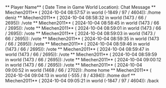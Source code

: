 ** Player Name** ( Date  Time in  Game World Location):  Chat Message
** Miechen2011** ( 2024-10-04  08:57:57 in  world (-1849 / 97 / 4604)): /home deniz
** Miechen2011** ( 2024-10-04  08:58:32 in  world (1473 / 66 / 2695)): /vote
** Miechen2011** ( 2024-10-04  08:58:45 in  world (1473 / 66 / 2695)): /vote
** Miechen2011** ( 2024-10-04  08:59:01 in  world (1473 / 66 / 2695)): /vote
** Miechen2011** ( 2024-10-04  08:59:03 in  world (1473 / 66 / 2695)): /vote
** Miechen2011** ( 2024-10-04  08:59:35 in  world (1473 / 66 / 2695)): /vote
** Miechen2011** ( 2024-10-04  08:59:46 in  world (1473 / 66 / 2695)): /vote
** Miechen2011** ( 2024-10-04  08:59:47 in  world (1473 / 66 / 2695)): /vote
** Miechen2011** ( 2024-10-04  08:59:59 in  world (1473 / 66 / 2695)): /vote
** Miechen2011** ( 2024-10-04  09:00:12 in  world (1473 / 66 / 2695)): /vote
** Miechen2011** ( 2024-10-04  09:00:52 in  world (1468 / 66 / 2702)): /home home
** Miechen2011** ( 2024-10-04  09:04:13 in  world (-555 / 8 / 4394)): /home dorf
** Miechen2011** ( 2024-10-04  09:05:21 in  world (-1847 / 97 / 4604)): /back
